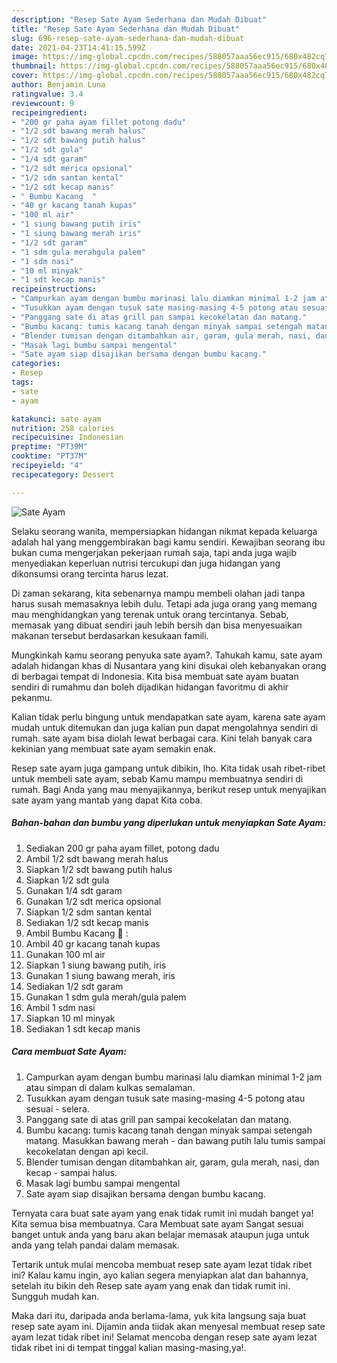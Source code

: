 ```yaml
---
description: "Resep Sate Ayam Sederhana dan Mudah Dibuat"
title: "Resep Sate Ayam Sederhana dan Mudah Dibuat"
slug: 696-resep-sate-ayam-sederhana-dan-mudah-dibuat
date: 2021-04-23T14:41:15.599Z
image: https://img-global.cpcdn.com/recipes/588057aaa56ec915/680x482cq70/sate-ayam-foto-resep-utama.jpg
thumbnail: https://img-global.cpcdn.com/recipes/588057aaa56ec915/680x482cq70/sate-ayam-foto-resep-utama.jpg
cover: https://img-global.cpcdn.com/recipes/588057aaa56ec915/680x482cq70/sate-ayam-foto-resep-utama.jpg
author: Benjamin Luna
ratingvalue: 3.4
reviewcount: 9
recipeingredient:
- "200 gr paha ayam fillet potong dadu"
- "1/2 sdt bawang merah halus"
- "1/2 sdt bawang putih halus"
- "1/2 sdt gula"
- "1/4 sdt garam"
- "1/2 sdt merica opsional"
- "1/2 sdm santan kental"
- "1/2 sdt kecap manis"
- " Bumbu Kacang  "
- "40 gr kacang tanah kupas"
- "100 ml air"
- "1 siung bawang putih iris"
- "1 siung bawang merah iris"
- "1/2 sdt garam"
- "1 sdm gula merahgula palem"
- "1 sdm nasi"
- "10 ml minyak"
- "1 sdt kecap manis"
recipeinstructions:
- "Campurkan ayam dengan bumbu marinasi lalu diamkan minimal 1-2 jam atau simpan di dalam kulkas semalaman."
- "Tusukkan ayam dengan tusuk sate masing-masing 4-5 potong atau sesuai selera."
- "Panggang sate di atas grill pan sampai kecokelatan dan matang."
- "Bumbu kacang: tumis kacang tanah dengan minyak sampai setengah matang. Masukkan bawang merah dan bawang putih lalu tumis sampai kecokelatan dengan api kecil."
- "Blender tumisan dengan ditambahkan air, garam, gula merah, nasi, dan kecap sampai halus."
- "Masak lagi bumbu sampai mengental"
- "Sate ayam siap disajikan bersama dengan bumbu kacang."
categories:
- Resep
tags:
- sate
- ayam

katakunci: sate ayam 
nutrition: 258 calories
recipecuisine: Indonesian
preptime: "PT39M"
cooktime: "PT37M"
recipeyield: "4"
recipecategory: Dessert

---
```



![Sate Ayam](https://img-global.cpcdn.com/recipes/588057aaa56ec915/680x482cq70/sate-ayam-foto-resep-utama.jpg)

Selaku seorang wanita, mempersiapkan hidangan nikmat kepada keluarga adalah hal yang menggembirakan bagi kamu sendiri. Kewajiban seorang ibu bukan cuma mengerjakan pekerjaan rumah saja, tapi anda juga wajib menyediakan keperluan nutrisi tercukupi dan juga hidangan yang dikonsumsi orang tercinta harus lezat.

Di zaman  sekarang, kita sebenarnya mampu membeli olahan jadi tanpa harus susah memasaknya lebih dulu. Tetapi ada juga orang yang memang mau menghidangkan yang terenak untuk orang tercintanya. Sebab, memasak yang dibuat sendiri jauh lebih bersih dan bisa menyesuaikan makanan tersebut berdasarkan kesukaan famili. 



Mungkinkah kamu seorang penyuka sate ayam?. Tahukah kamu, sate ayam adalah hidangan khas di Nusantara yang kini disukai oleh kebanyakan orang di berbagai tempat di Indonesia. Kita bisa membuat sate ayam buatan sendiri di rumahmu dan boleh dijadikan hidangan favoritmu di akhir pekanmu.

Kalian tidak perlu bingung untuk mendapatkan sate ayam, karena sate ayam mudah untuk ditemukan dan juga kalian pun dapat mengolahnya sendiri di rumah. sate ayam bisa diolah lewat berbagai cara. Kini telah banyak cara kekinian yang membuat sate ayam semakin enak.

Resep sate ayam juga gampang untuk dibikin, lho. Kita tidak usah ribet-ribet untuk membeli sate ayam, sebab Kamu mampu membuatnya sendiri di rumah. Bagi Anda yang mau menyajikannya, berikut resep untuk menyajikan sate ayam yang mantab yang dapat Kita coba.

<!--inarticleads1-->

##### Bahan-bahan dan bumbu yang diperlukan untuk menyiapkan Sate Ayam:

1. Sediakan 200 gr paha ayam fillet, potong dadu
1. Ambil 1/2 sdt bawang merah halus
1. Siapkan 1/2 sdt bawang putih halus
1. Siapkan 1/2 sdt gula
1. Gunakan 1/4 sdt garam
1. Gunakan 1/2 sdt merica opsional
1. Siapkan 1/2 sdm santan kental
1. Sediakan 1/2 sdt kecap manis
1. Ambil  Bumbu Kacang 🥜 :
1. Ambil 40 gr kacang tanah kupas
1. Gunakan 100 ml air
1. Siapkan 1 siung bawang putih, iris
1. Gunakan 1 siung bawang merah, iris
1. Sediakan 1/2 sdt garam
1. Gunakan 1 sdm gula merah/gula palem
1. Ambil 1 sdm nasi
1. Siapkan 10 ml minyak
1. Sediakan 1 sdt kecap manis




<!--inarticleads2-->

##### Cara membuat Sate Ayam:

1. Campurkan ayam dengan bumbu marinasi lalu diamkan minimal 1-2 jam atau simpan di dalam kulkas semalaman.
1. Tusukkan ayam dengan tusuk sate masing-masing 4-5 potong atau sesuai - selera.
1. Panggang sate di atas grill pan sampai kecokelatan dan matang.
1. Bumbu kacang: tumis kacang tanah dengan minyak sampai setengah matang. Masukkan bawang merah - dan bawang putih lalu tumis sampai kecokelatan dengan api kecil.
1. Blender tumisan dengan ditambahkan air, garam, gula merah, nasi, dan kecap - sampai halus.
1. Masak lagi bumbu sampai mengental
1. Sate ayam siap disajikan bersama dengan bumbu kacang.




Ternyata cara buat sate ayam yang enak tidak rumit ini mudah banget ya! Kita semua bisa membuatnya. Cara Membuat sate ayam Sangat sesuai banget untuk anda yang baru akan belajar memasak ataupun juga untuk anda yang telah pandai dalam memasak.

Tertarik untuk mulai mencoba membuat resep sate ayam lezat tidak ribet ini? Kalau kamu ingin, ayo kalian segera menyiapkan alat dan bahannya, setelah itu bikin deh Resep sate ayam yang enak dan tidak rumit ini. Sungguh mudah kan. 

Maka dari itu, daripada anda berlama-lama, yuk kita langsung saja buat resep sate ayam ini. Dijamin anda tiidak akan menyesal membuat resep sate ayam lezat tidak ribet ini! Selamat mencoba dengan resep sate ayam lezat tidak ribet ini di tempat tinggal kalian masing-masing,ya!.

